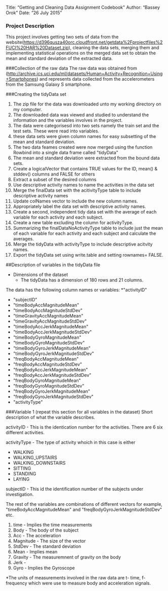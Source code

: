 
Title: “Getting and Cleaning Data Assignment Codebook"
Author: “Bassey Orok"
Date: “26 July 2015”


### Project Description
This project involves getting two sets of data from the website(https://d396qusza40orc.cloudfront.net/getdata%2Fprojectfiles%2FUCI%20HAR%20Dataset.zip), cleaning the data sets, merging them and implementing statistical operations on the merged data set to obtain the mean and standard deviation of the extracted data.

###Collection of the raw data
The raw data was obtained from (http://archive.ics.uci.edu/ml/datasets/Human+Activity+Recognition+Using+Smartphones) and represents data collected from the accelerometers from the Samsung Galaxy S smartphone.


###Creating the tidyData set
1. The zip file for the data was downloaded unto my working directory on my computer.
2. The downloaded data was viewed and studied to understand the information and the variables involves in the project.
3. The data were categorisesd into two sets namely the train set and the test sets. These were read into variables.
4. these data sets were given column names for easy subsetting of the mean and standard deviation.
4. The two data feames created were now merged using the function Rowbind into a single data frame called "tidyData"
5. The mean and standard deviation were extracted  from the bound data sets.
6. Create a logicalVector that contains TRUE values for the ID, mean() & stddev() columns and FALSE for others
7. Extract a subset of the desired columns
8. Use descriptive activity names to name the activities in the data set
9. Merge the finalData set with the acitivityType table to include descriptive activity names
10. Update colNames vector to include the new column names.
11. Appropriately label the data set with descriptive activity names.
12. Create a second, independent tidy data set with the average of each variable for each activity and each subject.
13. Create a new table excluding the column for activityType.
14. Summarizing the finalDataNoActivityType table to include just the mean of each variable for each activity and each subject and calculate the averages.
15. Merge the tidyData with activityType to include descriptive acitvity names.
16. Export the tidyData set using write.table and setting rownames= FALSE.

##Description of variables in the tidyData file

 * Dimensions of the dataset
   - The tidyData has a dimension of 180 rows and 21 columns.
 
The data has the following column names or variables:
 *"activityID" 
 * "subjectID" 
 * "timeBodyAccMagnitudeMean"
 * "timeBodyAccMagnitudeStdDev"
 * "timeGravityAccMagnitudeMean"
 * "timeGravityAccMagnitudeStdDev"
 * "timeBodyAccJerkMagnitudeMean" 
 * "timeBodyAccJerkMagnitudeStdDev"
 * "timeBodyGyroMagnitudeMean"
 * "timeBodyGyroMagnitudeStdDev"
 * "timeBodyGyroJerkMagnitudeMean" 
 * "timeBodyGyroJerkMagnitudeStdDev"
 * "freqBodyAccMagnitudeMean"
 * "freqBodyAccMagnitudeStdDev"
 * "freqBodyAccJerkMagnitudeMean"
 * "freqBodyAccJerkMagnitudeStdDev"
 * "freqBodyGyroMagnitudeMean"
 * "freqBodyGyroMagnitudeStdDev"
 * "freqBodyGyroJerkMagnitudeMean"
 * "freqBodyGyroJerkMagnitudeStdDev"
 * "activityType"

###Variable 1 (repeat this section for all variables in the dataset)
Short description of what the variable describes.

activityID - This is the identication number for the activities. There are 6 six different activities.

activityType - The type of activity whoich in this case is either 
  * WALKING
  * WALKING_UPSTAIRS
  * WALKING_DOWNSTAIRS
  * SITTING
  * STANDING
  * LAYING
  
subjectID  - This id the identification number of the subjects under investigation.

The rest of the variables are combinations of different vectors for example, "timeBodyAccMagnitudeMean" and "freqBodyGyroJerkMagnitudeStdDev" etc.
 1. time -  Implies the time measurements
 2. Body -  The body of the subject
 3. Acc - The acceleration
 4. Magnitude - The size of the vector
 5. StdDev - The standard deviation
 6. Mean  - Implies mean
 7. Gravity  - The measuremnent of gravity on the body
 8. Jerk - 
 9. Gyro -  Implies the Gyroscope

*The units of measurements involved in the raw data are t- time, f- frequency which were use to measure body and acceleration signals.

